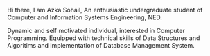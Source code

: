 Hi there,
I am Azka Sohail,
An enthusiastic undergraduate student of Computer and Information Systems Engineering, NED.

Dynamic and self motivated individual, interested in Computer Programming.
Equipped with technical skills of Data Structures and Algoritims and implementation of Database Management System.
